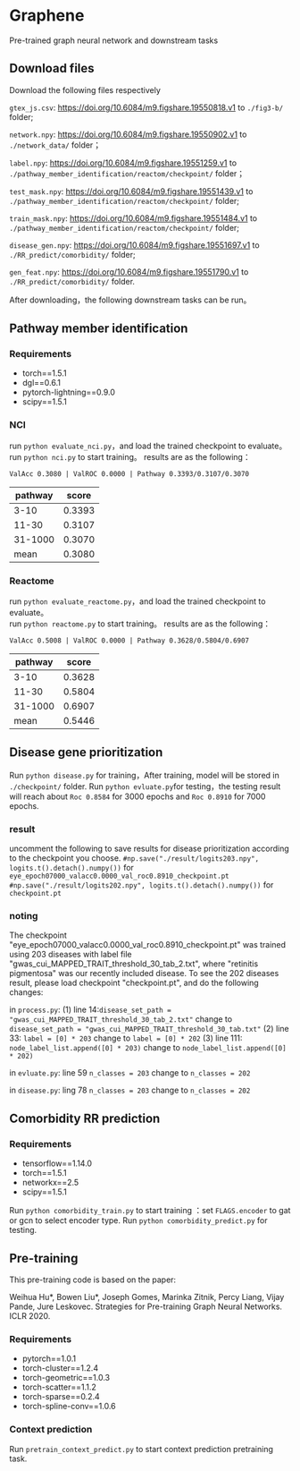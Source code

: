 # Graphene
Pre-trained graph neural network and downstream tasks

## Download files
Download the following files respectively 

`gtex_js.csv`: https://doi.org/10.6084/m9.figshare.19550818.v1  to `./fig3-b/` folder;

`network.npy`: https://doi.org/10.6084/m9.figshare.19550902.v1  to `./network_data/` folder；

`label.npy`: https://doi.org/10.6084/m9.figshare.19551259.v1 to `./pathway_member_identification/reactom/checkpoint/` folder；

`test_mask.npy`: https://doi.org/10.6084/m9.figshare.19551439.v1 to `./pathway_member_identification/reactom/checkpoint/` folder;

`train_mask.npy`: https://doi.org/10.6084/m9.figshare.19551484.v1 to `./pathway_member_identification/reactom/checkpoint/` folder;

`disease_gen.npy`: https://doi.org/10.6084/m9.figshare.19551697.v1 to `./RR_predict/comorbidity/` folder;

`gen_feat.npy`: https://doi.org/10.6084/m9.figshare.19551790.v1 to `./RR_predict/comorbidity/` folder.

After downloading，the following downstream tasks can be run。

## Pathway member identification
### Requirements
- torch==1.5.1
- dgl==0.6.1
- pytorch-lightning==0.9.0
- scipy==1.5.1
### NCI
run `python evaluate_nci.py`，and load the trained checkpoint to evaluate。 
run  `python nci.py` to start training。
results are as the following：
```
ValAcc 0.3080 | ValROC 0.0000 | Pathway 0.3393/0.3107/0.3070
```

| pathway | score |  
|  ----  | ----  | 
| 3-10 | 0.3393 |  
| 11-30 | 0.3107  |  
| 31-1000 | 0.3070 |
| mean | 0.3080 |

### Reactome
run `python evaluate_reactome.py`，and load the trained checkpoint to evaluate。  
run  `python reactome.py` to start training。
results are as the following：
```
ValAcc 0.5008 | ValROC 0.0000 | Pathway 0.3628/0.5804/0.6907
```

| pathway | score |  
|  ----  | ----  | 
| 3-10 | 0.3628 |  
| 11-30 | 0.5804 |  
| 31-1000 | 0.6907 |
| mean | 0.5446 |


## Disease gene prioritization
Run `python disease.py` for training，After training, model will be stored in `./checkpoint/` folder.
Run `python evluate.py`for testing，the testing result will reach about `Roc 0.8584` for 3000 epochs and `Roc 0.8910` for 7000 epochs.

### result
uncomment the following to save results for disease prioritization according to the checkpoint you choose.
`#np.save("./result/logits203.npy", logits.t().detach().numpy())` for `eye_epoch07000_valacc0.0000_val_roc0.8910_checkpoint.pt`
`#np.save("./result/logits202.npy", logits.t().detach().numpy())` for `checkpoint.pt`

### noting
The checkpoint "eye_epoch07000_valacc0.0000_val_roc0.8910_checkpoint.pt" was trained using 203 diseases with label file
"gwas_cui_MAPPED_TRAIT_threshold_30_tab_2.txt", where "retinitis pigmentosa" was our recently included disease. 
To see the 202 diseases result, please load checkpoint "checkpoint.pt", and do the following changes:

in `process.py`:
(1) line 14:`disease_set_path = "gwas_cui_MAPPED_TRAIT_threshold_30_tab_2.txt"` change to
`disease_set_path = "gwas_cui_MAPPED_TRAIT_threshold_30_tab.txt"`
(2) line 33: `label = [0] * 203`  change to `label = [0] * 202`
(3) line 111: `node_label_list.append([0] * 203)` change to `node_label_list.append([0] * 202)`

in `evluate.py`:
line 59 `n_classes = 203` change to `n_classes = 202`

in `disease.py`:
ling 78 `n_classes = 203` change to `n_classes = 202`

## Comorbidity RR prediction
### Requirements
- tensorflow==1.14.0
- torch==1.5.1
- networkx==2.5
- scipy==1.5.1

Run `python comorbidity_train.py` to start training ：set `FLAGS.encoder` to gat or gcn to select encoder type.
Run `python comorbidity_predict.py` for testing.

## Pre-training

This pre-training code is based on the paper:

Weihua Hu*, Bowen Liu*, Joseph Gomes, Marinka Zitnik, Percy Liang, Vijay Pande, Jure Leskovec. Strategies for Pre-training Graph Neural Networks. ICLR 2020. 

### Requirements
- pytorch==1.0.1
- torch-cluster==1.2.4
- torch-geometric==1.0.3
- torch-scatter==1.1.2
- torch-sparse==0.2.4
- torch-spline-conv==1.0.6

### Context prediction
Run `pretrain_context_predict.py` to start context prediction pretraining task.
